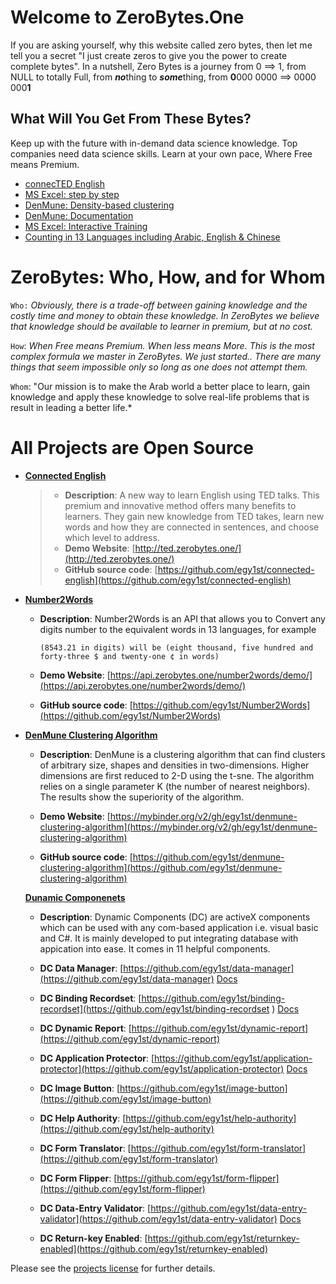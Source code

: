 # Welcome to ZeroBytes.One

If you are asking yourself, why this website called zero bytes, then let me tell you a secret "I just create zeros to give you the power to create complete bytes". In a nutshell, Zero Bytes is a journey from 0 ==> 1, from NULL to totally Full, from ***no***thing to ***some***thing, from **0**000 0000  ==>  0000 000**1** 

## What Will You Get From These Bytes?

Keep up with the future with in-demand data science knowledge. Top companies need data science skills. Learn at your own pace, Where Free means Premium.

- [connecTED English](http://ted.zerobytes.one)
- [MS Excel: step by step](https://excel.zerobytes.one)
- [DenMune: Density-based clustering](https://github.com/egy1st/denmune-clustering-algorithm)
- [DenMune: Documentation](https://docs.zerobytes.one)
- [MS Excel: Interactive Training](https://quiz.zerobytes.one/)
- [Counting in 13 Languages including Arabic, English & Chinese](https://api.zerobytes.one/number2words/demo/)


# ZeroBytes: Who, How, and for Whom

`Who:` *Obviously, there is a trade-off between gaining knowledge and the costly time and money to obtain these knowledge. In ZeroBytes we believe that knowledge should be available to learner in premium, but at no cost.*

`How`: *When Free means Premium. When less means More. This is the most complex formula we master in ZeroBytes. We just started.. There are many things that seem impossible only so long as one does not attempt them.*

`Whom`: "Our mission is to make the Arab world a better place to learn, gain knowledge and apply these knowledge to solve real-life problems that is result in leading a better life.*


# All Projects are Open Source
- **<u>Connected English</u>**

    > - **Description**: A new way to learn English using TED talks. This premium and innovative method offers many benefits to learners. They gain new knowledge from TED takes, learn new words and how they are connected in sentences, and choose which level to address.
    > - **Demo Website**: [http://ted.zerobytes.one/](http://ted.zerobytes.one/)
    > - **GitHub source code**: [https://github.com/egy1st/connected-english](https://github.com/egy1st/connected-english)

- **<u>Number2Words</u>**
  
    - **Description**: Number2Words is an API that allows you to Convert any digits number to the equivalent words in 13 languages, for example
    
      `(8543.21 in digits) will be (eight thousand, five hundred and forty-three $ and twenty-one ¢ in words)`
    
    - **Demo Website**: [https://api.zerobytes.one/number2words/demo/](https://api.zerobytes.one/number2words/demo/)
    
    - **GitHub source code**: [https://github.com/egy1st/Number2Words](https://github.com/egy1st/Number2Words)
  
- **<u>DenMune Clustering Algorithm</u>**
  
    - **Description**: DenMune is a clustering algorithm that can find clusters of arbitrary size, shapes and densities in two-dimensions. Higher dimensions are first reduced to 2-D using the t-sne. The algorithm relies on a single parameter K (the number of nearest neighbors). The results show the superiority of the algorithm. 
    
    - **Demo Website**: [https://mybinder.org/v2/gh/egy1st/denmune-clustering-algorithm](https://mybinder.org/v2/gh/egy1st/denmune-clustering-algorithm)
    
    - **GitHub source code**: [https://github.com/egy1st/denmune-clustering-algorithm](https://github.com/egy1st/denmune-clustering-algorithm)
    
    **<u>Dunamic Componenets</u>**
  
    - **Description**: Dynamic Components (DC) are activeX components which can be used with any com-based application i.e. visual basic and C#. It is mainly developed to put integrating database with appication into ease. It comes in 11 helpful components.
    
    - **DC Data Manager**: [https://github.com/egy1st/data-manager](https://github.com/egy1st/data-manager) [Docs](https://www.zerobytes.one/dc/data-manager/)
    - **DC Binding Recordset**: [https://github.com/egy1st/binding-recordset](https://github.com/egy1st/binding-recordset   ) [Docs](https://www.zerobytes.one/dc/binding-recordset/)
    - **DC Dynamic Report**: [https://github.com/egy1st/dynamic-report](https://github.com/egy1st/dynamic-report)
    - **DC Application Protector**: [https://github.com/egy1st/application-protector](https://github.com/egy1st/application-protector)  [Docs](https://www.zerobytes.one/dc/application-protector/)
    - **DC Image Button**: [https://github.com/egy1st/image-button](https://github.com/egy1st/image-button)
    - **DC Help Authority**: [https://github.com/egy1st/help-authority](https://github.com/egy1st/help-authority)
    - **DC Form Translator**: [https://github.com/egy1st/form-translator](https://github.com/egy1st/form-translator)
    - **DC Form Flipper**: [https://github.com/egy1st/form-flipper](https://github.com/egy1st/form-flipper)
   - **DC Data-Entry Validator**: [https://github.com/egy1st/data-entry-validator](https://github.com/egy1st/data-entry-validator)  [Docs](https://www.zerobytes.one/dc/data-entry-validator/index.md)
    - **DC Return-key Enabled**: [https://github.com/egy1st/returnkey-enabled](https://github.com/egy1st/returnkey-enabled)
  
  

Please see the [projects license](license.md) for further details.



